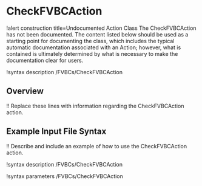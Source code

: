 # CheckFVBCAction

!alert construction title=Undocumented Action Class
The CheckFVBCAction has not been documented. The content listed below should be used as a starting point for
documenting the class, which includes the typical automatic documentation associated with an Action;
however, what is contained is ultimately determined by what is necessary to make the documentation
clear for users.

!syntax description /FVBCs/CheckFVBCAction

## Overview

!! Replace these lines with information regarding the CheckFVBCAction action.

## Example Input File Syntax

!! Describe and include an example of how to use the CheckFVBCAction action.

!syntax description /FVBCs/CheckFVBCAction

!syntax parameters /FVBCs/CheckFVBCAction
